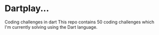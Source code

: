 # Dartplay...
Coding challenges in dart
This repo contains 50 coding challenges which I'm currently solving using the Dart language.
